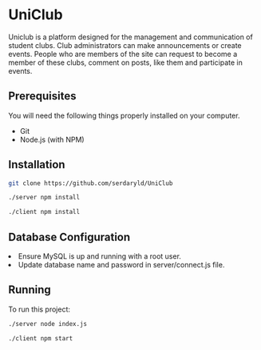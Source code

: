 # UniClub
Uniclub is a platform designed for the management and communication of student clubs. Club administrators can make announcements or create events. People who are members of the site can request to become a member of these clubs, comment on posts, like them and participate in events.

## Prerequisites
You will need the following things properly installed on your computer.

<ul>
<li>Git</li> 
<li>Node.js (with NPM)</li>
</ul>

## Installation
```bash
git clone https://github.com/serdaryld/UniClub
```
```bash
./server npm install
```
```bash
./client npm install
```

## Database Configuration
<ul></ul>
<li>Ensure MySQL is up and running with a root user.</li>
<li>Update database name and password in server/connect.js file.</li>
</ul>

## Running
To run this project:
```bash
./server node index.js
```
```bash
./client npm start
```
